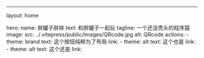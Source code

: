 ---
layout: home

hero:
  name: 胖罐子胖摔
  text: 和胖罐子一起玩
  tagline: 一个还没秃头的程序猿
  image:
    src: ../.vitepress/public/images/QRcode.jpg
    alt: QRcode 
  actions:
    - theme: brand
      text: 这个按钮纯粹为了布局
      link: 
    - theme: alt
      text: 这个也是
      link: 
    - theme: alt
      text: 这个还是
      link: 
